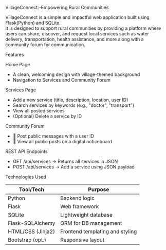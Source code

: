 VillageConnect:-Empowering Rural Communities

VillageConnect is a simple and impactful web application built using Flask(Python) and SQLite.  
It is designed to support rural communities by providing a platform where users can share, discover, and request local services such as water delivery, transportation, health assistance, and more along with a community forum for communication.

Features

Home Page
- A clean, welcoming design with village-themed background
- Navigation to Services and Community Forum

Services Page
- Add a new service (title, description, location, user ID)
- Search services by keywords (e.g., "doctor", "transport")
- View all posted services
- (Optional) Delete a service by ID

Community Forum
- 📝 Post public messages with a user ID
- 💬 View all public posts on a digital noticeboard

REST API Endpoints
- GET /api/services → Returns all services in JSON
- POST /api/services → Add a service using JSON payload

Technologies Used

| Tool/Tech         | Purpose                            |
|-------------------|-------------------------------------|
| Python            | Backend logic                      |
| Flask             | Web framework                      |
| SQLite            | Lightweight database               |
| Flask-SQLAlchemy  | ORM for DB management              |
| HTML/CSS (Jinja2) | Frontend templating and styling    |
| Bootstrap (opt.)  | Responsive layout                  |


